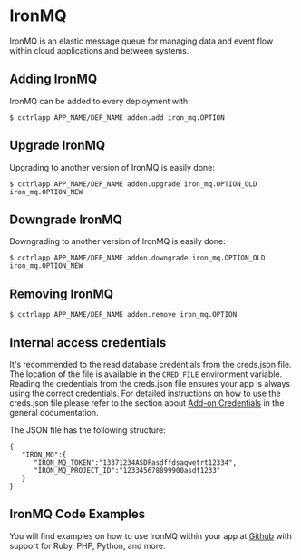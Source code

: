 # IronMQ

IronMQ is an elastic message queue for managing data and event flow within cloud applications and between systems.

## Adding IronMQ

IronMQ can be added to every deployment with:

~~~
$ cctrlapp APP_NAME/DEP_NAME addon.add iron_mq.OPTION
~~~

## Upgrade IronMQ

Upgrading to another version of IronMQ is easily done:

~~~
$ cctrlapp APP_NAME/DEP_NAME addon.upgrade iron_mq.OPTION_OLD iron_mq.OPTION_NEW 
~~~

## Downgrade IronMQ

Downgrading to another version of IronMQ is easily done:

~~~
$ cctrlapp APP_NAME/DEP_NAME addon.downgrade iron_mq.OPTION_OLD iron_mq.OPTION_NEW 
~~~

## Removing IronMQ

~~~
$ cctrlapp APP_NAME/DEP_NAME addon.remove iron_mq.OPTION
~~~

## Internal access credentials

It's recommended to the read database credentials from the creds.json file. The location of the file is available in the `CRED_FILE` environment variable. Reading the credentials from the creds.json file ensures your app is always using the correct credentials. For detailed instructions on how to use the creds.json file please refer to the section about [Add-on Credentials](https://www.cloudcontrol.com/dev-center/platform-documentation#add-ons) in the general documentation.

The JSON file has the following structure:

~~~
{
   "IRON_MQ":{
      "IRON_MQ_TOKEN":"13371234ASDFasdffdsaqwetrt12334",
      "IRON_MQ_PROJECT_ID":"123345678899900asdf1233"
   }
}
~~~

## IronMQ Code Examples

You will find examples on how to use IronMQ within your app at [Github](https://github.com/iron-io/iron_mq_php) with support for Ruby, PHP, Python, and more.

